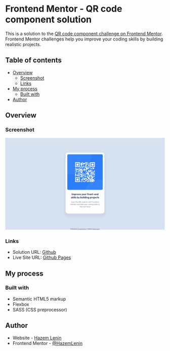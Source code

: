 # Frontend Mentor - QR code component solution

This is a solution to the [QR code component challenge on Frontend Mentor](https://www.frontendmentor.io/challenges/qr-code-component-iux_sIO_H). Frontend Mentor challenges help you improve your coding skills by building realistic projects. 

## Table of contents

- [Overview](#overview)
  - [Screenshot](#screenshot)
  - [Links](#links)
- [My process](#my-process)
  - [Built with](#built-with)
- [Author](#author)

## Overview

### Screenshot

![](./screenshots/qr-code-component.png)
### Links

- Solution URL: [Github](https://github.com/HazemLenin/interactive-rating-component-challenge-on-frontend-mentor)
- Live Site URL: [Github Pages](https://hazemlenin.github.io/qr-code-component-challenge-on-frontend-mentor/)

## My process

### Built with

- Semantic HTML5 markup
- Flexbox
- SASS (CSS preprocessor)

## Author

- Website - [Hazem Lenin](https://HazemLenin.github.io)
- Frontend Mentor - [@HazemLenin](https://www.frontendmentor.io/profile/yourusername)
